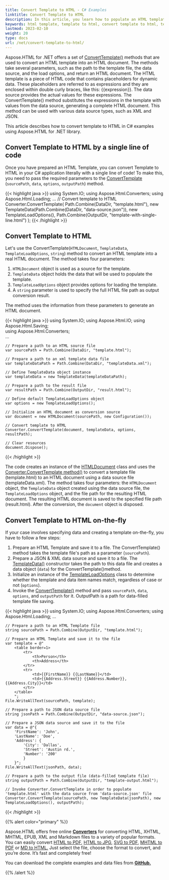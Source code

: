 ```yaml
---
title: Convert Template to HTML - C# Examples
linktitle: Convert Template to HTML 
description: In this article, you learn how to populate an HTML template from XML or JSON data sources and consider examples to illustrate this feature.
keywords: html template, template to html, convert template to html, template markup, html page template
lastmod: 2023-02-10
weight: 20
type: docs
url: /net/convert-template-to-html/
---
```


Aspose.HTML for .NET offers a set of [ConvertTemplate()](https://reference.aspose.com/html/net/aspose.html.converters/converter/converttemplate/) methods that are used to convert an HTML template into an HTML document. The methods take several parameters, such as the path to the template file, the data source, and the load options, and return an HTML document. The HTML template is a piece of HTML code that contains placeholders for dynamic data. These placeholders are referred to as expressions and they are enclosed within double curly braces, like this: {{expression}}. The data source provides the actual values for these expressions. The ConvertTemplate() method substitutes the expressions in the template with values from the data source, generating a complete HTML document. This method can be used with various data source types, such as XML and JSON.

This article describes how to convert template to HTML in C# examples using Aspose.HTML for .NET library.

## **Convert Template to HTML by a single line of code**

Once you have prepared an HTML Template, you can convert Template to HTML in your C# application literally with a single line of code! To make this, you need to pass the required parameters to the [ConvertTemplate](https://reference.aspose.com/html/net/aspose.html.converters/converter/converttemplate/#converttemplate_11) (`sourcePath`, `data`, `options`, `outputPath`) method.

{{< highlight java >}}
using System.IO;
using Aspose.Html.Converters;
using Aspose.Html.Loading;
...
    // Convert template to HTML
    Converter.ConvertTemplate(
        Path.Combine(DataDir, "template.html"),
        new TemplateData(Path.Combine(DataDir, "data-source.json")),
        new TemplateLoadOptions(),
        Path.Combine(OutputDir, "template-with-single-line.html")
    );
{{< /highlight >}}

## **Convert Template to HTML**

Let's use the ConvertTemplate(`HTMLDocument`, `TemplateData`, `TemplateLoadOptions`, `string`) method to convert an HTML template into a real HTML document. The method takes four parameters:

1. `HTMLDocument` object is used as a source for the template.
2. `TemplateData` object holds the data that will be used to populate the template.
3. `TemplateLoadOptions` object provides options for loading the template.
4. A `string` parameter is used to specify the full HTML file path as output conversion result.

The method uses the information from these parameters to generate an HTML document.

{{< highlight java >}}
using System.IO;
using Aspose.Html.IO;
using Aspose.Html.Saving;  
using Aspose.Html.Converters;  
...

    // Prepare a path to an HTML source file
    var sourcePath = Path.Combine(DataDir, "template.html");

    // Prepare a path to an xml template data file
    var templateDataPath = Path.Combine(DataDir, "templateData.xml");

    // Define TemplateData object instance
    var templateData = new TemplateData(templateDataPath);

    // Prepare a path to the result file
    var resultPath = Path.Combine(OutputDir, "result.html");

    // Define default TemplateLoadOptions object
    var options = new TemplateLoadOptions();

    // Initialize an HTML document as conversion source
    var document = new HTMLDocument(sourcePath, new Configuration());

    // Convert template to HTML
    Converter.ConvertTemplate(document, templateData, options, resultPath);

    // Clear resources
    document.Dispose();
{{< /highlight >}}

The code creates an instance of the [HTMLDocument](https://reference.aspose.com/html/net/aspose.html/htmldocument/) class and uses the [Converter.ConvertTemplate method()](https://reference.aspose.com/html/net/aspose.html.converters/converter/converttemplate/#converttemplate_7) to convert a template file (template.html) to an HTML document using a data source file (templateData.xml). The method takes four parameters: the `HTMLDocument` object, the `TemplateData` object created using the data source file, the `TemplateLoadOptions` object, and the file path for the resulting HTML document. The resulting HTML document is saved to the specified file path (result.html). After the conversion, the `document` object is disposed.

## **Convert Template to HTML on-the-fly**

If your case involves specifying data and creating a template on-the-fly, you have to follow a few steps:

1. Prepare an HTML Template and save it to a file. The ConvertTemplate() method takes the template file's path as a parameter (`sourcePath`).
2. Prepare a JSON & XML data source and save it to a file. The [TemplateData()](https://reference.aspose.com/html/net/aspose.html.converters/templatedata/templatedata/) constructor takes the path to this data file and creates a data object (`data`) for the ConvertTemplate()method.
3. Initialize an instance of the [TemplateLoadOptions](https://reference.aspose.com/html/net/aspose.html.loading/templateloadoptions/) class to determine whether the template and data item names match, regardless of case or not (`options`).
4. Invoke the [ConvertTemplate()](https://reference.aspose.com/html/net/aspose.html.converters/converter/converttemplate/#converttemplate_11) method and pass `sourcePath`, `data`, `options`, and `outputPath` for it. OutputPath is a path for data-filled template file saving. 

{{< highlight java >}}
using System.IO;
using Aspose.Html.Converters;
using Aspose.Html.Loading;
...

	// Prepare a path to an HTML Template file
	string sourcePath = Path.Combine(OutputDir, "template.html");           
	
	// Prepare an HTML Template and save it to the file
	var template = @"
		<table border=1>
			<tr>
				<th>Person</th>
				<th>Address</th>
			</tr>
			<tr>
				<td>{{FirstName}} {{LastName}}</td>
				<td>{{Address.Street}} {{Address.Number}}, {{Address.City}}</td>
			</tr>
		</table>
		";
	File.WriteAllText(sourcePath, template);
	
	// Prepare a path to JSON data source file
	string jsonPath = Path.Combine(OutputDir, "data-source.json");
	
	// Prepare a JSON data source and save it to the file
	var data = @"{
		'FirstName': 'John',
		'LastName': 'Doe',
		'Address': {
			'City': 'Dallas',
			'Street': 'Austin rd.',
			'Number': '200'
			}
		}";
	File.WriteAllText(jsonPath, data);
	
	// Prepare a path to the output file (data-filled template file)
	string outputPath = Path.Combine(OutputDir, "template-output.html");
	
	// Invoke Converter.ConvertTemplate in order to populate 'template.html' with the data source from 'data-source.json' file
	Converter.ConvertTemplate(sourcePath, new TemplateData(jsonPath), new TemplateLoadOptions(), outputPath);

{{< /highlight >}}

{{% alert color="primary" %}} 

Aspose.HTML offers free online **[Converters](https://products.aspose.app/html/conversion)** for converting HTML, XHTML, MHTML, EPUB, XML and Markdown files to a variety of popular formats. You can easily convert [HTML to PDF](https://products.aspose.app/html/conversion/html-to-pdf), [HTML to JPG](https://products.aspose.app/html/conversion/html-to-jpg), [SVG to PDF](https://products.aspose.app/svg/conversion/svg-to-pdf), [MHTML to PDF](https://products.aspose.app/html/conversion/mhtml-to-pdf) or [MD to HTML.](https://products.aspose.app/html/conversion/md-to-html) Just select the file, choose the format to convert, and you’re done. It’s fast and completely free!

You can download the complete examples and data files from [**GitHub.**](https://github.com/aspose-html/Aspose.HTML-Documentation/tree/main/content/tests-net)

{{% /alert %}}